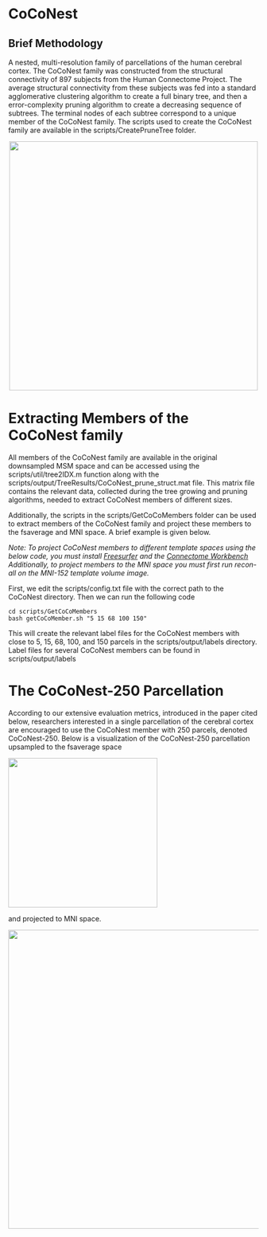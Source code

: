 # CoCoNest

## Brief Methodology 
A nested, multi-resolution family of parcellations of the human cerebral cortex. The CoCoNest family was constructed from the structural connectivity of 897 subjects from the Human Connectome Project. The average structural connectivity from these subjects was fed into a standard agglomerative clustering algorithm to create a full binary tree, and then a error-complexity pruning algorithm to create a decreasing sequence of subtrees. The terminal nodes of each subtree correspond to a unique member of the CoCoNest family. The scripts used to create the CoCoNest family are available in the scripts/CreatePruneTree folder.  
<p align="center">
<img src="imgs/parc_pipeline.png" width="500">
</p>

# Extracting Members of the CoCoNest family
All members of the CoCoNest family are available in the original downsampled MSM space and can be accessed using the scripts/util/tree2IDX.m function along with the scripts/output/TreeResults/CoCoNest_prune_struct.mat file. This matrix file contains the relevant data, collected during the tree growing and pruning algorithms, needed to extract CoCoNest members of different sizes. 

Additionally, the scripts in the scripts/GetCoCoMembers folder can be used to extract members of the CoCoNest family and project these members to the fsaverage and MNI space. A brief example is given below. 

*Note: To project CoCoNest members to different template spaces using the below code, you must install [Freesurfer](https://surfer.nmr.mgh.harvard.edu/) and the [Connectome Workbench](https://www.humanconnectome.org/software/connectome-workbench) Additionally, to project members to the MNI space you must first run recon-all on the MNI-152 template volume image.*

First, we edit the scripts/config.txt file with the correct path to the CoCoNest directory. Then we can run the following code 
```
cd scripts/GetCoCoMembers
bash getCoCoMember.sh "5 15 68 100 150" 
```
This will create the relevant label files for the CoCoNest members with close to 5, 15, 68, 100, and 150 parcels in the scripts/output/labels directory. Label files for several CoCoNest members can be found in scripts/output/labels

# The CoCoNest-250 Parcellation
According to our extensive evaluation metrics, introduced in the paper cited below, researchers interested in a single parcellation of the cerebral cortex are encouraged to use the CoCoNest member with 250 parcels, denoted CoCoNest-250.  Below is a visualization of the CoCoNest-250 parcellation upsampled to the fsaverage space

<img src="imgs/conconnest_250_fsavg.png" width="300">

and projected to MNI space. 

<img src="imgs/conconnest_250_mni.png" width="600">

